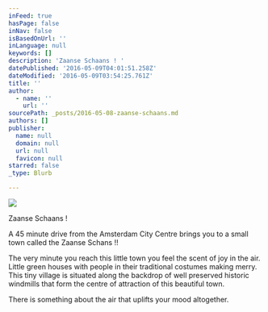 ```yaml
---
inFeed: true
hasPage: false
inNav: false
isBasedOnUrl: ''
inLanguage: null
keywords: []
description: 'Zaanse Schaans ! '
datePublished: '2016-05-09T04:01:51.258Z'
dateModified: '2016-05-09T03:54:25.761Z'
title: ''
author:
  - name: ''
    url: ''
sourcePath: _posts/2016-05-08-zaanse-schaans.md
authors: []
publisher:
  name: null
  domain: null
  url: null
  favicon: null
starred: false
_type: Blurb

---
```

![](https://s3-us-west-2.amazonaws.com/the-grid-img/p/5e4a47d5ce86afe11d6b4ee11de30b4a1cd635da.jpg)

Zaanse Schaans ! 

A 45 minute drive from the Amsterdam City Centre brings you to a small town called the Zaanse Schans !! 

The very minute you reach this little town you feel the scent of joy in the air. Little green houses with people in their traditional costumes making merry. This tiny village is situated along the backdrop of well preserved historic windmills that form the centre of attraction of this beautiful town. 

There is something about the air that uplifts your mood altogether.